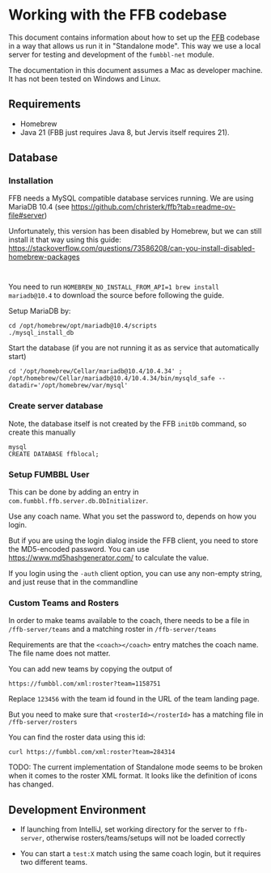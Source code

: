 # Working with the FFB codebase

This document contains information about how to set up the 
[FFB](https://github.com/christerk/ffb) codebase in a way that allows us run it
in "Standalone mode". This way we use a local server for testing and development 
of the `fumbbl-net` module.

The documentation in this document assumes a Mac as developer machine. It has
not been tested on Windows and Linux.


## Requirements

- Homebrew
- Java 21 (FBB just requires Java 8, but Jervis itself requires 21).


## Database

### Installation

FFB needs a MySQL compatible database services running. We are using MariaDB
10.4 (see https://github.com/christerk/ffb?tab=readme-ov-file#server)

Unfortunately, this version has been disabled by Homebrew, but we can still install 
it that way using this guide: 
https://stackoverflow.com/questions/73586208/can-you-install-disabled-homebrew-packages

```shell


```


You need to run `HOMEBREW_NO_INSTALL_FROM_API=1 brew install mariadb@10.4` to 
download the source before following the guide.

Setup MariaDB by:

```
cd /opt/homebrew/opt/mariadb@10.4/scripts
./mysql_install_db
```

Start the database (if you are not running it as as service that automatically start)
```
cd '/opt/homebrew/Cellar/mariadb@10.4/10.4.34' ; /opt/homebrew/Cellar/mariadb@10.4/10.4.34/bin/mysqld_safe --datadir='/opt/homebrew/var/mysql'
```

### Create server database
Note, the database itself is not created by the FFB `initDb` command, so create this manually

```shell
mysql
CREATE DATABASE ffblocal;
```

### Setup FUMBBL User

This can be done by adding an entry in `com.fumbbl.ffb.server.db.DbInitializer`.

Use any coach name. What you set the password to, depends on how you login. 

But if you are using the login dialog inside the FFB client, you need to store
the MD5-encoded password. You can use https://www.md5hashgenerator.com/ to 
calculate the value.

If you login using the `-auth` client option, you can use any non-empty string,
and just reuse that in the commandline

### Custom Teams and Rosters

In order to make teams available to the coach, there needs
to be a file in `/ffb-server/teams` and a matching roster in `/ffb-server/teams`

Requirements are that the `<coach></coach>` entry matches the coach name. The 
file name does not matter.

You can add new teams by copying the output of 

```
https://fumbbl.com/xml:roster?team=1158751
```

Replace `123456` with the team id found in the URL of the team landing page.

But you need to make sure that `<rosterId></rosterId>` has a matching file in `/ffb-server/rosters`

You can find the roster data using this id:

```shell
curl https://fumbbl.com/xml:roster?team=284314
```

TODO: 
The current implementation of Standalone mode seems to be broken when it comes to
the roster XML format. It looks like the definition of icons has changed.

## Development Environment

- If launching from IntelliJ, set working directory for the server to `ffb-server`, 
  otherwise rosters/teams/setups will not be loaded correctly

- You can start a `test:X` match using the same coach login, but it requires 
  two different teams.




